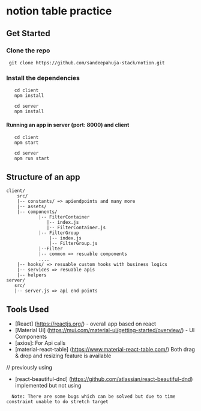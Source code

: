 # notion table practice


## Get Started

### Clone the repo
```
 git clone https://github.com/sandeepahuja-stack/notion.git
```
### Install the dependencies
```
   cd client
   npm install 

   cd server
   npm install
```

#### Running an app in server (port: 8000) and client 

```  
   cd client 
   npm start 

   cd server
   npm run start
```


## Structure of an app
```
client/
    src/
    |-- constants/ => apiendpoints and many more
    |-- assets/
    |-- components/ 
            |-- FilterContainer
               |-- index.js
               |-- FilterContainer.js
            |-- FilterGroup
                |-- index.js
                |-- FilterGroup.js
            |--Filter
            |-- common => resuable components
            ....
    |-- hooks/ => resuable custom hooks with business logics 
    |-- services => resuable apis
    |-- helpers 
server/
   src/ 
   |-- server.js => api end points
```


## Tools Used
- [React] (https://reactjs.org/) - overall app based on react
- [Material Ui] (https://mui.com/material-ui/getting-started/overview/) - UI Components
- [axios]: For Api calls
- [material-react-table] (https://www.material-react-table.com/) Both drag & drop and resizing feature is available

// previously using 
- [react-beautiful-dnd] (https://github.com/atlassian/react-beautiful-dnd)  implemented but not using 


```
  Note: There are some bugs which can be solved but due to time constraint unable to do stretch target
```
